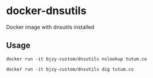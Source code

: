 # docker-dnsutils

Docker image with dnsutils installed


## Usage

	docker run -it bjzy-custom/dnsutils nslookup tutum.co

	docker run -it bjzy-custom/dnsutils dig tutum.co
